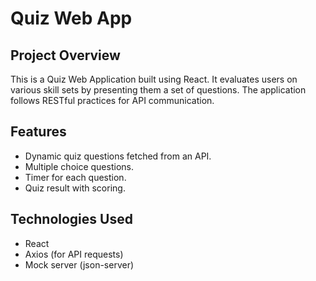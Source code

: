 # Quiz Web App

## Project Overview
This is a Quiz Web Application built using React. It evaluates users on various skill sets by presenting them a set of questions. The application follows RESTful practices for API communication.

## Features
- Dynamic quiz questions fetched from an API.
- Multiple choice questions.
- Timer for each question.
- Quiz result with scoring.

## Technologies Used
- React
- Axios (for API requests)
- Mock server (json-server)

